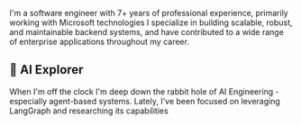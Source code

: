 I'm a software engineer with 7+ years of professional experience, primarily working with Microsoft technologies I specialize in building scalable, robust, and maintainable backend systems, and have contributed to a wide range of enterprise applications throughout my career.

## :robot: AI Explorer
When I'm off the clock I'm deep down the rabbit hole of AI Engineering - especially agent-based systems. Lately, I've been focused on leveraging LangGraph and researching its capabilities
